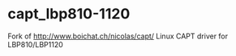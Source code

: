 # capt_lbp810-1120
Fork of http://www.boichat.ch/nicolas/capt/ Linux CAPT driver for LBP810/LBP1120
